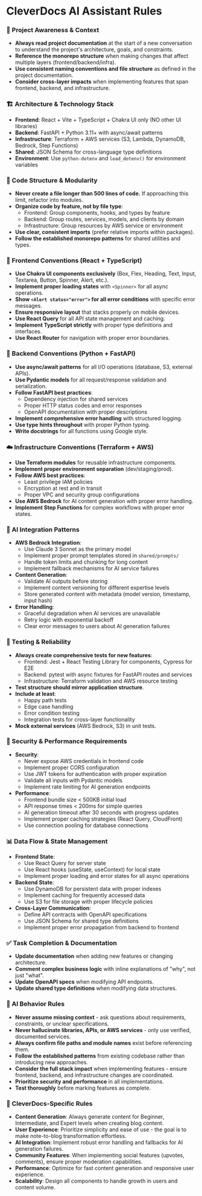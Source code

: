 # CleverDocs AI Assistant Rules

### 🔄 Project Awareness & Context
- **Always read project documentation** at the start of a new conversation to understand the project's architecture, goals, and constraints.
- **Reference the monorepo structure** when making changes that affect multiple layers (frontend/backend/infra).
- **Use consistent naming conventions and file structure** as defined in the project documentation.
- **Consider cross-layer impacts** when implementing features that span frontend, backend, and infrastructure.

### 🏗️ Architecture & Technology Stack
- **Frontend**: React + Vite + TypeScript + Chakra UI only (NO other UI libraries)
- **Backend**: FastAPI + Python 3.11+ with async/await patterns  
- **Infrastructure**: Terraform + AWS services (S3, Lambda, DynamoDB, Bedrock, Step Functions)
- **Shared**: JSON Schema for cross-language type definitions
- **Environment**: Use `python-dotenv` and `load_dotenv()` for environment variables

### 🧱 Code Structure & Modularity
- **Never create a file longer than 500 lines of code.** If approaching this limit, refactor into modules.
- **Organize code by feature, not by file type**:
  - Frontend: Group components, hooks, and types by feature
  - Backend: Group routes, services, models, and clients by domain
  - Infrastructure: Group resources by AWS service or environment
- **Use clear, consistent imports** (prefer relative imports within packages).
- **Follow the established monorepo patterns** for shared utilities and types.

### 🎨 Frontend Conventions (React + TypeScript)
- **Use Chakra UI components exclusively** (Box, Flex, Heading, Text, Input, Textarea, Button, Spinner, Alert, etc.).
- **Implement proper loading states** with `<Spinner>` for all async operations.
- **Show `<Alert status="error">` for all error conditions** with specific error messages.
- **Ensure responsive layout** that stacks properly on mobile devices.
- **Use React Query** for all API state management and caching.
- **Implement TypeScript strictly** with proper type definitions and interfaces.
- **Use React Router** for navigation with proper error boundaries.

### 🐍 Backend Conventions (Python + FastAPI)
- **Use async/await patterns** for all I/O operations (database, S3, external APIs).
- **Use Pydantic models** for all request/response validation and serialization.
- **Follow FastAPI best practices**:
  - Dependency injection for shared services
  - Proper HTTP status codes and error responses
  - OpenAPI documentation with proper descriptions
- **Implement comprehensive error handling** with structured logging.
- **Use type hints throughout** with proper Python typing.
- **Write docstrings** for all functions using Google style.

### ☁️ Infrastructure Conventions (Terraform + AWS)
- **Use Terraform modules** for reusable infrastructure components.
- **Implement proper environment separation** (dev/staging/prod).
- **Follow AWS best practices**:
  - Least privilege IAM policies
  - Encryption at rest and in transit
  - Proper VPC and security group configurations
- **Use AWS Bedrock** for AI content generation with proper error handling.
- **Implement Step Functions** for complex workflows with proper error states.

### 🤖 AI Integration Patterns
- **AWS Bedrock Integration**:
  - Use Claude 3 Sonnet as the primary model
  - Implement proper prompt templates stored in `shared/prompts/`
  - Handle token limits and chunking for long content
  - Implement fallback mechanisms for AI service failures
- **Content Generation**:
  - Validate AI outputs before storing
  - Implement content versioning for different expertise levels
  - Store generated content with metadata (model version, timestamp, input hash)
- **Error Handling**:
  - Graceful degradation when AI services are unavailable
  - Retry logic with exponential backoff
  - Clear error messages to users about AI generation failures

### 🧪 Testing & Reliability
- **Always create comprehensive tests for new features**:
  - Frontend: Jest + React Testing Library for components, Cypress for E2E
  - Backend: pytest with async fixtures for FastAPI routes and services  
  - Infrastructure: Terraform validation and AWS resource testing
- **Test structure should mirror application structure**.
- **Include at least**:
  - Happy path tests
  - Edge case handling
  - Error condition testing
  - Integration tests for cross-layer functionality
- **Mock external services** (AWS Bedrock, S3) in unit tests.

### 🔐 Security & Performance Requirements
- **Security**:
  - Never expose AWS credentials in frontend code
  - Implement proper CORS configuration
  - Use JWT tokens for authentication with proper expiration
  - Validate all inputs with Pydantic models
  - Implement rate limiting for AI generation endpoints
- **Performance**:
  - Frontend bundle size < 500KB initial load
  - API response times < 200ms for simple queries
  - AI generation timeout after 30 seconds with progress updates
  - Implement proper caching strategies (React Query, CloudFront)
  - Use connection pooling for database connections

### 📊 Data Flow & State Management
- **Frontend State**:
  - Use React Query for server state
  - Use React hooks (useState, useContext) for local state
  - Implement proper loading and error states for all async operations
- **Backend State**:
  - Use DynamoDB for persistent data with proper indexes
  - Implement caching for frequently accessed data
  - Use S3 for file storage with proper lifecycle policies
- **Cross-Layer Communication**:
  - Define API contracts with OpenAPI specifications
  - Use JSON Schema for shared type definitions
  - Implement proper error propagation from backend to frontend

### ✅ Task Completion & Documentation
- **Update documentation** when adding new features or changing architecture.
- **Comment complex business logic** with inline explanations of "why", not just "what".
- **Update OpenAPI specs** when modifying API endpoints.
- **Update shared type definitions** when modifying data structures.

### 🧠 AI Behavior Rules
- **Never assume missing context** - ask questions about requirements, constraints, or unclear specifications.
- **Never hallucinate libraries, APIs, or AWS services** - only use verified, documented services.
- **Always confirm file paths and module names** exist before referencing them.
- **Follow the established patterns** from existing codebase rather than introducing new approaches.
- **Consider the full stack impact** when implementing features - ensure frontend, backend, and infrastructure changes are coordinated.
- **Prioritize security and performance** in all implementations.
- **Test thoroughly** before marking features as complete.

### 🎯 CleverDocs-Specific Rules
- **Content Generation**: Always generate content for Beginner, Intermediate, and Expert levels when creating blog content.
- **User Experience**: Prioritize simplicity and ease of use - the goal is to make note-to-blog transformation effortless.
- **AI Integration**: Implement robust error handling and fallbacks for AI generation failures.
- **Community Features**: When implementing social features (upvotes, comments), ensure proper moderation capabilities.
- **Performance**: Optimize for fast content generation and responsive user experience.
- **Scalability**: Design all components to handle growth in users and content volume.